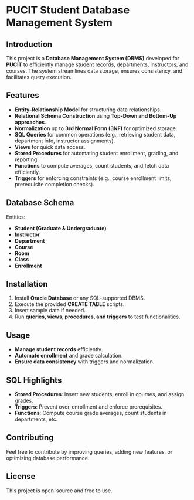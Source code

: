 # PUCIT Student Database Management System

## Introduction
This project is a **Database Management System (DBMS)** developed for **PUCIT** to efficiently manage student records, departments, instructors, and courses. The system streamlines data storage, ensures consistency, and facilitates query execution.

## Features
- **Entity-Relationship Model** for structuring data relationships.
- **Relational Schema Construction** using **Top-Down and Bottom-Up approaches**.
- **Normalization** up to **3rd Normal Form (3NF)** for optimized storage.
- **SQL Queries** for common operations (e.g., retrieving student data, department info, instructor assignments).
- **Views** for quick data access.
- **Stored Procedures** for automating student enrollment, grading, and reporting.
- **Functions** to compute averages, count students, and fetch data efficiently.
- **Triggers** for enforcing constraints (e.g., course enrollment limits, prerequisite completion checks).

## Database Schema
Entities:
- **Student (Graduate & Undergraduate)**
- **Instructor**
- **Department**
- **Course**
- **Room**
- **Class**
- **Enrollment**

## Installation
1. Install **Oracle Database** or any SQL-supported DBMS.
2. Execute the provided **CREATE TABLE** scripts.
3. Insert sample data if needed.
4. Run **queries, views, procedures, and triggers** to test functionalities.

## Usage
- **Manage student records** efficiently.
- **Automate enrollment** and grade calculation.
- **Ensure data consistency** with triggers and normalization.

## SQL Highlights
- **Stored Procedures**: Insert new students, enroll in courses, and assign grades.
- **Triggers**: Prevent over-enrollment and enforce prerequisites.
- **Functions**: Compute course grade averages, count students in departments, etc.

## Contributing
Feel free to contribute by improving queries, adding new features, or optimizing database performance.

## License
This project is open-source and free to use.
